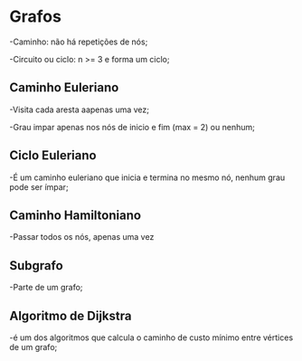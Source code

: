 # Grafos

-Caminho: não há repetições de nós;

-Circuito ou ciclo: n >= 3 e forma um ciclo;

## Caminho Euleriano

-Visita cada aresta aapenas uma vez;

-Grau impar apenas nos nós de inicio e fim (max = 2) ou nenhum;

## Ciclo Euleriano

-É um caminho euleriano que inicia e termina no mesmo nó, nenhum grau pode ser ímpar;

## Caminho Hamiltoniano

-Passar todos os nós, apenas uma vez

## Subgrafo

-Parte de um grafo;

## Algoritmo de Dijkstra

-é um dos algoritmos que calcula o caminho de custo mínimo entre vértices de um grafo;
